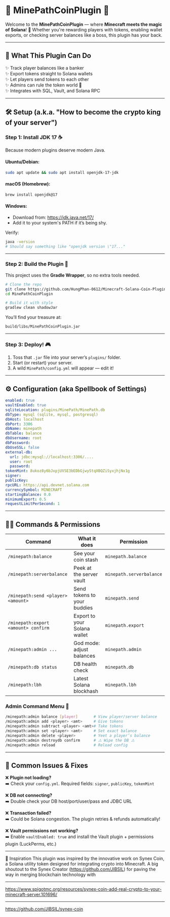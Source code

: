 # 🌟 MinePathCoinPlugin 🌟

Welcome to the **MinePathCoinPlugin** — where **Minecraft meets the magic of Solana**! 💸 Whether you're rewarding players with tokens, enabling wallet exports, or checking server balances like a boss, this plugin has your back.

---

## 🚀 What This Plugin Can Do

✨ Track player balances like a banker  
✨ Export tokens straight to Solana wallets  
✨ Let players send tokens to each other  
✨ Admins can rule the token world 🏰  
✨ Integrates with SQL, Vault, and Solana RPC

---

## 🛠️ Setup (a.k.a. "How to become the crypto king of your server")

### Step 1: Install JDK 17 ☕
Because modern plugins deserve modern Java.

#### Ubuntu/Debian:
```bash
sudo apt update && sudo apt install openjdk-17-jdk
```

#### macOS (Homebrew):
```bash
brew install openjdk@17
```

#### Windows:
- Download from: https://jdk.java.net/17/
- Add it to your system's PATH if it’s being shy.

Verify:
```bash
java -version
# Should say something like "openjdk version \"17..."
```

---

### Step 2: Build the Plugin 🧱

This project uses the **Gradle Wrapper**, so no extra tools needed.

```bash
# Clone the repo
git clone https://github.com/HungPhan-0612/Minecraft-Solana-Coin-Plugin.git
cd MinePathCoinPlugin

# Build it with style
gradlew clean shadowJar
```

You’ll find your treasure at:
```bash
build/libs/MinePathCoinPlugin.jar
```

---

### Step 3: Deploy! 🎮
1. Toss that `.jar` file into your server’s `plugins/` folder.
2. Start (or restart) your server.
3. A wild `MinePath/config.yml` will appear — edit it!

---

## ⚙️ Configuration (aka Spellbook of Settings)

```yaml
enabled: true
vaultEnabled: true
sqliteLocation: plugins/MinePath/MinePath.db
dbType: mysql (sqlite, mysql, postgresql)
dbHost: localhost
dbPort: 3306
dbName: minepath
dbTable: balance
dbUsername: root
dbPassword: 
dbUseSSL: false
external-db:
  url: jdbc:mysql://localhost:3306/....
  user: root
  password: 
tokenMint: 8ukoz8y6bJxpjUVSE3bEDbGjwyStqXBQZiSyxjhjNx1g
signer: 
publicKey: 
rpcURL: https://api.devnet.solana.com
currencySymbol: MINECRAFT
startingBalance: 0.0
minimumExport: 0.5
requestLimitPerSecond: 1
```

---

## 🧙‍♂️ Commands & Permissions

| Command | What it does | Permission |
|--------|---------------|------------|
| `/minepath:balance` | See your coin stash | `minepath.balance` |
| `/minepath:serverbalance` | Peek at the server vault | `minepath.serverbalance` |
| `/minepath:send <player> <amount>` | Send tokens to your buddies | `minepath.send` |
| `/minepath:export <amount> confirm` | Export to your Solana wallet | `minepath.export` |
| `/minepath:admin ...` | God mode: adjust balances | `minepath.admin` |
| `/minepath:db status` | DB health check | `minepath.db` |
| `/minepath:lbh` | Latest Solana blockhash | `minepath.lbh` |

### Admin Command Menu 📜

```bash
/minepath:admin balance [player]       # View player/server balance
/minepath:admin add <player> <amt>     # Give tokens
/minepath:admin subtract <player> <amt># Take tokens
/minepath:admin set <player> <amt>     # Set exact balance
/minepath:admin delete <player>        # Yeet a player’s balance
/minepath:admin destroydb confirm      # ⚠️ Wipe the DB ⚠️
/minepath:admin reload                 # Reload config
```

---

## 🧨 Common Issues & Fixes

❌ **Plugin not loading?**  
➡️ Check your `config.yml`. Required fields: `signer`, `publicKey`, `tokenMint`

❌ **DB not connecting?**  
➡️ Double check your DB host/port/user/pass and JDBC URL

❌ **Transaction failed?**  
➡️ Could be Solana congestion. The plugin retries & refunds automatically!

❌ **Vault permissions not working?**  
➡️ Enable `vaultEnabled: true` and install the Vault plugin + permissions plugin (LuckPerms, etc.)

---

🧠 Inspiration
This plugin was inspired by the innovative work on Synex Coin, a Solana utility token designed for integrating crypto into Minecraft. A big shoutout to the Synex Creator (https://github.com/JIBSIL) for paving the way in merging blockchain technology with

---
https://www.spigotmc.org/resources/synex-coin-add-real-crypto-to-your-minecraft-server.101696/

---
https://github.com/JIBSIL/synex-coin

